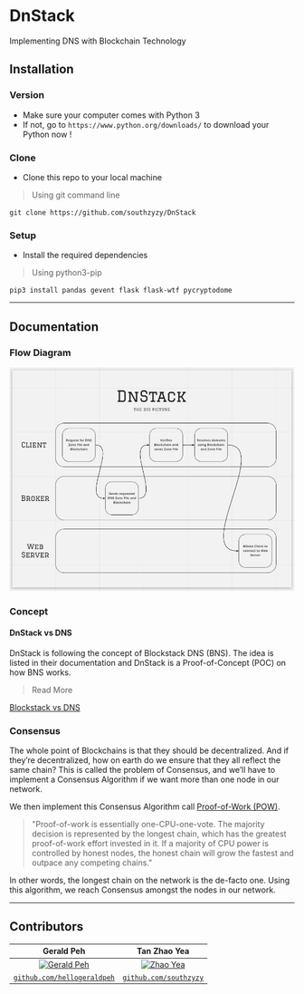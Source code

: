 # DnStack
Implementing DNS with Blockchain Technology

## Installation

### Version
- Make sure your computer comes with Python 3
- If not, go to `https://www.python.org/downloads/` to download your Python now !

### Clone
- Clone this repo to your local machine
> Using git command line
```code
git clone https://github.com/southzyzy/DnStack
```

### Setup
- Install the required dependencies
> Using python3-pip
```shell
pip3 install pandas gevent flask flask-wtf pycryptodome
```

---

## Documentation

### Flow Diagram
![Overall Flow](img/DnStack_BigPicture.jpg)

### Concept
#### DnStack vs DNS
DnStack is following the concept of Blockstack DNS (BNS). The idea is listed in their documentation and DnStack is a Proof-of-Concept (POC) on how BNS works.
> Read More

<a href="https://docs.blockstack.org/core/naming/comparison.html#blockstack-vs-dns">Blockstack vs DNS</a>


### Consensus
The whole point of Blockchains is that they should be decentralized. And if they’re decentralized, how on earth do we ensure that they all reflect the same chain? This is called the problem of Consensus, and we’ll have to implement a Consensus Algorithm if we want more than one node in our network.

We then implement this Consensus Algorithm call <a href="https://www.ledger.com/academy/blockchain/what-is-proof-of-work">Proof-of-Work (POW)</a>. 
> "Proof-of-work is essentially one-CPU-one-vote. The majority decision is represented by the longest chain, which has the greatest proof-of-work effort invested in it. If a majority of CPU power is controlled by honest nodes, the honest chain will grow the fastest and outpace any competing chains."

In other words, the longest chain on the network is the de-facto one. Using this algorithm, we reach Consensus amongst the nodes in our network.

---

## Contributors
| **Gerald Peh** | **Tan Zhao Yea**
| :---: |:---:|
| [![Gerald Peh](https://avatars3.githubusercontent.com/u/20138589?v=3&s=200)](https://www.linkedin.com/in/gxraldpeh/)    | [![Zhao Yea](https://avatars3.githubusercontent.com/u/19283789?v=3&s=200)](https://sg.linkedin.com/in/tan-zhao-yea-114278131)
| <a href="https://github.com/hellogeraldblah" target="_blank">`github.com/hellogeraldpeh`</a> | <a href="http://github.com/southzyzy" target="_blank">`github.com/southzyzy`</a>


